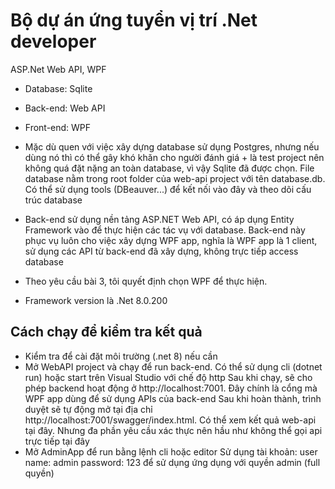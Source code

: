 # Bộ dự án ứng tuyển vị trí .Net developer

ASP.Net Web API, WPF

- Database: Sqlite
- Back-end: Web API
- Front-end: WPF

- Mặc dù quen với việc xây dựng database sử dụng Postgres, nhưng nếu dùng nó thì có thể gây khó khăn cho người đánh giá + là test project nên không quá đặt nặng an toàn database, vì vậy Sqlite đã được chọn. File database nằm trong root folder của web-api project với tên database.db. Có thể sử dụng tools (DBeauver...) để kết nối vào đây và theo dõi cấu trúc database
- Back-end sử dụng nền tảng ASP.NET Web API, có áp dụng Entity Framework vào để thực hiện các tác vụ với database. Back-end này phục vụ luôn cho việc xây dựng WPF app, nghĩa là WPF app là 1 client, sử dụng các API từ back-end đã xây dựng, không trực tiếp access database
- Theo yêu cầu bài 3, tôi quyết định chọn WPF để thực hiện.
- Framework version là .Net 8.0.200

## Cách chạy để kiểm tra kết quả

- Kiểm tra để cài đặt môi trường (.net 8) nếu cần
- Mở WebAPI project và chạy để run back-end. Có thể sử dụng cli (dotnet run) hoặc start trên Visual Studio với chế độ http
  Sau khi chạy, sẽ cho phép backend hoạt động ở http://localhost:7001. Đây chính là cổng mà WPF app dùng để sử dụng APIs của back-end
  Sau khi hoàn thành, trình duyệt sẽ tự động mở tại địa chỉ http://localhost:7001/swagger/index.html. Có thể xem kết quả web-api tại đây. Nhưng đa phần yêu cầu xác thực nên hầu như không thể gọi api trực tiếp tại đây
- Mở AdminApp để run bằng lệnh cli hoặc editor
  Sử dụng tài khoản:
  user name: admin
  password: 123
  để sử dụng ứng dụng với quyền admin (full quyền)
